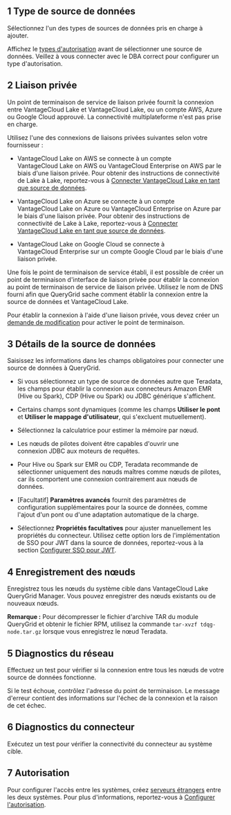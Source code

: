 1 Type de source de données
---------------------------

Sélectionnez l'un des types de sources de données pris en charge à ajouter.

Affichez le [types d'autorisation](bbw1687364943833.md) avant de sélectionner une source de données. Veillez à vous connecter avec le DBA correct pour configurer un type d'autorisation.

2 Liaison privée
----------------

Un point de terminaison de service de liaison privée fournit la connexion entre VantageCloud Lake et VantageCloud Lake, ou un compte AWS, Azure ou Google Cloud approuvé. La connectivité multiplateforme n'est pas prise en charge.

Utilisez l'une des connexions de liaisons privées suivantes selon votre fournisseur :

-   VantageCloud Lake on AWS se connecte à un compte VantageCloud Lake on AWS ou VantageCloud Enterprise on AWS par le biais d'une liaison privée. Pour obtenir des instructions de connectivité de Lake à Lake, reportez-vous à [Connecter VantageCloud Lake en tant que source de données](cgh1722901880213.md).

-   VantageCloud Lake on Azure se connecte à un compte VantageCloud Lake on Azure ou VantageCloud Enterprise on Azure par le biais d'une liaison privée. Pour obtenir des instructions de connectivité de Lake à Lake, reportez-vous à [Connecter VantageCloud Lake en tant que source de données](cgh1722901880213.md).

-   VantageCloud Lake on Google Cloud se connecte à VantageCloud Enterprise sur un compte Google Cloud par le biais d'une liaison privée.

Une fois le point de terminaison de service établi, il est possible de créer un point de terminaison d'interface de liaison privée pour établir la connexion au point de terminaison de service de liaison privée. Utilisez le nom de DNS fourni afin que QueryGrid sache comment établir la connexion entre la source de données et VantageCloud Lake.

Pour établir la connexion à l'aide d'une liaison privée, vous devez créer un [demande de modification](yml1671157089031.md) pour activer le point de terminaison.

3 Détails de la source de données
---------------------------------

Saisissez les informations dans les champs obligatoires pour connecter une source de données à QueryGrid.

-   Si vous sélectionnez un type de source de données autre que Teradata, les champs pour établir la connexion aux connecteurs Amazon EMR (Hive ou Spark), CDP (Hive ou Spark) ou JDBC générique s'affichent.

-   Certains champs sont dynamiques (comme les champs **Utiliser le pont** et **Utiliser le mappage d'utilisateur**, qui s'excluent mutuellement).

-   Sélectionnez la calculatrice pour estimer la mémoire par nœud.

-   Les nœuds de pilotes doivent être capables d'ouvrir une connexion JDBC aux moteurs de requêtes.

-   Pour Hive ou Spark sur EMR ou CDP, Teradata recommande de sélectionner uniquement des nœuds maîtres comme nœuds de pilotes, car ils comportent une connexion contrairement aux nœuds de données.

-   \[Facultatif\] **Paramètres avancés** fournit des paramètres de configuration supplémentaires pour la source de données, comme l'ajout d'un pont ou d'une adaptation automatique de la charge.

-   Sélectionnez **Propriétés facultatives** pour ajuster manuellement les propriétés du connecteur. Utilisez cette option lors de l'implémentation de SSO pour JWT dans la source de données, reportez-vous à la section [Configurer SSO pour JWT](esw1713987246219.md).

4 Enregistrement des nœuds
--------------------------

Enregistrez tous les nœuds du système cible dans VantageCloud Lake QueryGrid Manager. Vous pouvez enregistrer des nœuds existants ou de nouveaux nœuds.

**Remarque :** Pour décompresser le fichier d'archive TAR du module QueryGrid et obtenir le fichier RPM, utilisez la commande `tar-xvzf tdqg-node.tar.gz` lorsque vous enregistrez le nœud Teradata.

5 Diagnostics du réseau
-----------------------

Effectuez un test pour vérifier si la connexion entre tous les nœuds de votre source de données fonctionne.

Si le test échoue, contrôlez l'adresse du point de terminaison. Le message d'erreur contient des informations sur l'échec de la connexion et la raison de cet échec.

6 Diagnostics du connecteur
---------------------------

Exécutez un test pour vérifier la connectivité du connecteur au système cible.

7 Autorisation
--------------

Pour configurer l'accès entre les systèmes, créez [serveurs étrangers](bbo1735955417476.md) entre les deux systèmes. Pour plus d'informations, reportez-vous à [Configurer l'autorisation](bbw1687364943833.md).
